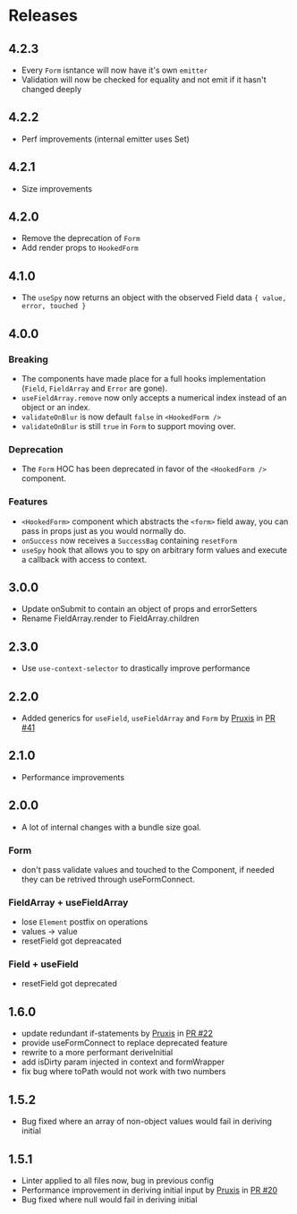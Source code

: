 # Releases

## 4.2.3

- Every `Form` isntance will now have it's own `emitter`
- Validation will now be checked for equality and not emit if it hasn't changed deeply

## 4.2.2

- Perf improvements (internal emitter uses Set)

## 4.2.1

- Size improvements

## 4.2.0

- Remove the deprecation of `Form`
- Add render props to `HookedForm`

## 4.1.0

- The `useSpy` now returns an object with the observed Field data `{ value, error, touched }`

## 4.0.0

### Breaking

- The components have made place for a full hooks implementation (`Field`, `FieldArray` and `Error` are gone).
- `useFieldArray.remove` now only accepts a numerical index instead of an object or an index.
- `validateOnBlur` is now default `false` in `<HookedForm />`
- `validateOnBlur` is still `true` in `Form` to support moving over.

### Deprecation

- The `Form` HOC has been deprecated in favor of the `<HookedForm />` component.

### Features

- `<HookedForm>` component which abstracts the `<form>` field away, you can pass in props just as you would normally do.
- `onSuccess` now receives a `SuccessBag` containing `resetForm`
- `useSpy` hook that allows you to spy on arbitrary form values and execute a callback with access to context.

## 3.0.0

- Update onSubmit to contain an object of props and errorSetters
- Rename FieldArray.render to FieldArray.children

## 2.3.0

- Use `use-context-selector` to drastically improve performance

## 2.2.0

- Added generics for `useField`, `useFieldArray` and `Form` by [Pruxis](https://github.com/Pruxis) in [PR #41](https://github.com/JoviDeCroock/hooked-form/pull/41)

## 2.1.0

- Performance improvements

## 2.0.0

- A lot of internal changes with a bundle size goal.

### Form

- don't pass validate values and touched to the Component, if needed they can be retrived through useFormConnect.

### FieldArray + useFieldArray

- lose `Element` postfix on operations
- values -> value
- resetField got depreacated

### Field + useField

- resetField got deprecated

## 1.6.0

- update redundant if-statements by [Pruxis](https://github.com/Pruxis) in [PR #22](https://github.com/JoviDeCroock/hooked-form/pull/22)
- provide useFormConnect to replace deprecated feature
- rewrite to a more performant deriveInitial
- add isDirty param injected in context and formWrapper
- fix bug where toPath would not work with two numbers

## 1.5.2

- Bug fixed where an array of non-object values would fail in deriving initial

## 1.5.1

- Linter applied to all files now, bug in previous config
- Performance improvement in deriving initial input by [Pruxis](https://github.com/Pruxis) in [PR #20](https://github.com/JoviDeCroock/hooked-form/pull/20)
- Bug fixed where null would fail in deriving initial
